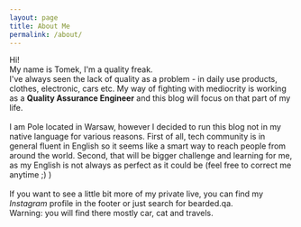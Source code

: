```yaml
---
layout: page
title: About Me
permalink: /about/
---
```


Hi!<br>
My name is Tomek, I'm a quality freak. <br>
I've always seen the lack of quality as a problem - in daily use products, clothes, electronic, cars etc. 
My way of fighting with mediocrity is working as a **Quality Assurance Engineer** and this blog will focus on that part of my life.
<br><br>
I am Pole located in Warsaw, however I decided to run this blog not in my native language for various reasons. 
First of all, tech community is in general fluent in English so it seems like a smart way to reach people from around the world. 
Second, that will be bigger challenge and learning for me, as my English is not always as perfect as it could be (feel free to correct me anytime ;) )
<br> <br>
If you want to see a little bit more of my private live, you can find my *Instagram* profile in the footer or just search for bearded.qa. 
<br>Warning: you will find there mostly car, cat and travels.

